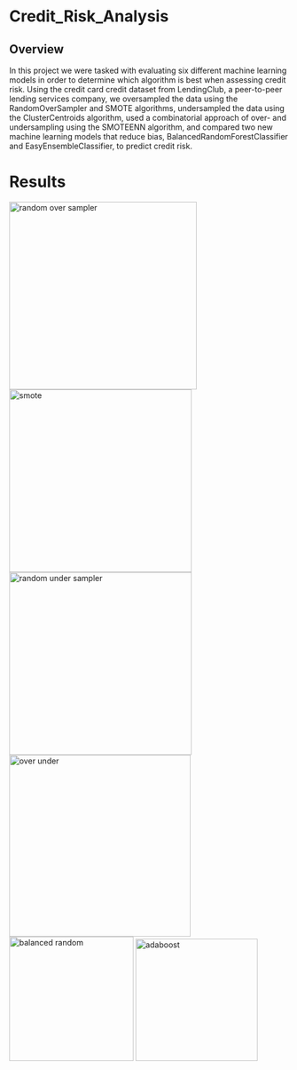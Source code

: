 # Credit_Risk_Analysis

## Overview

In this project we were tasked with evaluating six different machine learning models in order to determine which algorithm is best when assessing credit risk. Using the credit card credit dataset from LendingClub, a peer-to-peer lending services company, we oversampled the data using the RandomOverSampler and SMOTE algorithms, undersampled the data using the ClusterCentroids algorithm, used a combinatorial approach of over- and undersampling using the SMOTEENN algorithm, and compared two new machine learning models that reduce bias, BalancedRandomForestClassifier and EasyEnsembleClassifier, to predict credit risk.

# Results

<img width="338" alt="random over sampler" src="https://user-images.githubusercontent.com/67936161/98509411-0137ef80-2216-11eb-830d-587f31a106b0.PNG">

<img width="329" alt="smote" src="https://user-images.githubusercontent.com/67936161/98509418-039a4980-2216-11eb-9eed-e001313956d9.PNG">

<img width="329" alt="random under sampler" src="https://user-images.githubusercontent.com/67936161/98509422-06953a00-2216-11eb-8de8-b0d2a81d3702.PNG">

<img width="327" alt="over under" src="https://user-images.githubusercontent.com/67936161/98509435-0a28c100-2216-11eb-96ee-f69d3c60038a.PNG">

<img width="224" alt="balanced random" src="https://user-images.githubusercontent.com/67936161/98509442-0c8b1b00-2216-11eb-9e4d-f815928628cc.PNG">

<img width="220" alt="adaboost" src="https://user-images.githubusercontent.com/67936161/98509446-0e54de80-2216-11eb-94dc-a3cf009c0d36.PNG">
